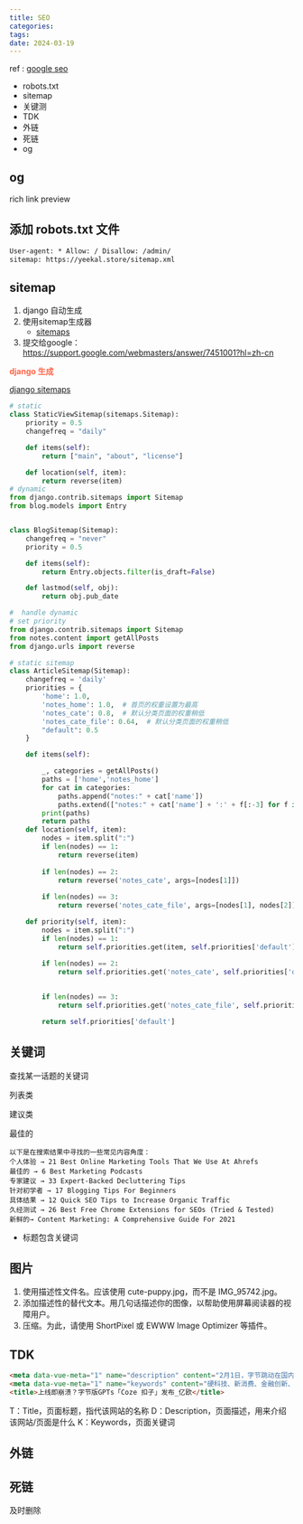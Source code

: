 ```yaml
---
title: SEO
categories: 
tags: 
date: 2024-03-19
---
```


ref : [google seo](https://developers.google.com/search/docs/crawling-indexing/sitemaps/build-sitemap?hl=zh-cn)
- robots.txt
- sitemap
- 关键测
- TDK
- 外链
- 死链
- og

## og

rich link preview

## 添加 robots.txt 文件

```txt
User-agent: * Allow: / Disallow: /admin/
sitemap: https://yeekal.store/sitemap.xml
```

## sitemap

1. django 自动生成
2. 使用sitemap生成器
    - [sitemaps](https://xml-sitemaps.com/)
3. 提交给google： https://support.google.com/webmasters/answer/7451001?hl=zh-cn


**<font color='Tomato'>django 生成</font>**

[django sitemaps](https://docs.djangoproject.com/en/5.0/ref/contrib/sitemaps/)


```python
# static
class StaticViewSitemap(sitemaps.Sitemap):
    priority = 0.5
    changefreq = "daily"

    def items(self):
        return ["main", "about", "license"]

    def location(self, item):
        return reverse(item)
# dynamic
from django.contrib.sitemaps import Sitemap
from blog.models import Entry


class BlogSitemap(Sitemap):
    changefreq = "never"
    priority = 0.5

    def items(self):
        return Entry.objects.filter(is_draft=False)

    def lastmod(self, obj):
        return obj.pub_date

#  handle dynamic
# set priority
from django.contrib.sitemaps import Sitemap
from notes.content import getAllPosts
from django.urls import reverse

# static sitemap
class ArticleSitemap(Sitemap):
    changefreq = 'daily'
    priorities = {
        'home': 1.0,
        'notes_home': 1.0,  # 首页的权重设置为最高
        'notes_cate': 0.8,  # 默认分类页面的权重稍低
        'notes_cate_file': 0.64,  # 默认分类页面的权重稍低
        "default": 0.5
    }

    def items(self):

        _, categories = getAllPosts()
        paths = ['home','notes_home']
        for cat in categories:
            paths.append("notes:" + cat['name'])
            paths.extend(["notes:" + cat['name'] + ':' + f[:-3] for f in cat['files']])
        print(paths)
        return paths
    def location(self, item):
        nodes = item.split(":")
        if len(nodes) == 1:
            return reverse(item)
        
        if len(nodes) == 2:
            return reverse('notes_cate', args=[nodes[1]])
        
        if len(nodes) == 3:
            return reverse('notes_cate_file', args=[nodes[1], nodes[2]])

    def priority(self, item):
        nodes = item.split(":")
        if len(nodes) == 1:
            return self.priorities.get(item, self.priorities['default'])
        
        if len(nodes) == 2:
            return self.priorities.get('notes_cate', self.priorities['default'])

        
        if len(nodes) == 3:
            return self.priorities.get('notes_cate_file', self.priorities['default'])

        return self.priorities['default']

```


## 关键词

查找某一话题的关键词

列表类

建议类

最佳的

```
以下是在搜索结果中寻找的一些常见内容角度：
个人体验 → 21 Best Online Marketing Tools That We Use At Ahrefs
最佳的 → 6 Best Marketing Podcasts
专家建议 → 33 Expert-Backed Decluttering Tips
针对初学者 → 17 Blogging Tips For Beginners
具体结果 → 12 Quick SEO Tips to Increase Organic Traffic
久经测试 → 26 Best Free Chrome Extensions for SEOs (Tried & Tested)
新鲜的→ Content Marketing: A Comprehensive Guide For 2021
```

- 标题包含关键词

## 图片

1. 使用描述性文件名。应该使用 cute-puppy.jpg，而不是 IMG_95742.jpg。
2. 添加描述性的替代文本。用几句话描述你的图像，以帮助使用屏幕阅读器的视障用户。
3. 压缩。为此，请使用 ShortPixel 或 EWWW Image Optimizer 等插件。

## TDK


```html
<meta data-vue-meta="1" name="description" content="2月1日，字节跳动在国内正式推出一站式AI Bot开发平台扣子（英文名 Coze）。">
<meta data-vue-meta="1" name="keywords" content="硬科技、新消费、金融创新、新工业、汽车出行、医疗健康、房产新居住、传媒、能源与材料、人工智能、5G、新零售、产业互联网、新居住、在线教育">
<title>上线即崩溃？字节版GPTs「Coze 扣子」发布_亿欧</title>
```

T：Title，页面标题，指代该网站的名称
D：Description，页面描述，用来介绍该网站/页面是什么
K：Keywords，页面关键词


## 外链

## 死链

及时删除


